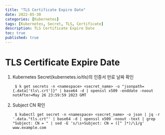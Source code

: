 ```yaml
---
title: "TLS Certificate Expire Date"
date: 2022-05-30
categories: [Kubernetes]
tags: [Kubernetes, Secret, TLS, Certificate]
description: TLS Certificate Expire Date
toc: true
published: true
---
```


# TLS Certificate Expire Date

1. Kubernetes Secret(kubernetes.io/tls)의 인증서 만료 날짜 확인

    ```console
     $ k get secrets -n <namespace> <secret_name> -o "jsonpath={.data['tls\.crt']}" | base64 -d | openssl x509 -enddate -noout
    notAfter=May 26 23:59:59 2023 GMT
    ```

1. Subject CN 확인

    ```console
     $ kubectl get secret -n <namespace> <secret_name> -o json | jq -r '.data."tls.crt"' | base64 -d | openssl x509 -noout -text | grep "Subject: CN = " | sed -E 's/\s+Subject: CN = ([^ ]*)/\1/g'
    www.example.com
    ```
